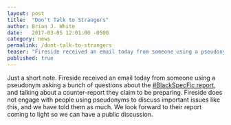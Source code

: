 ```yaml
---
layout: post
title:  "Don't Talk to Strangers"
author: Brian J. White
date:   2017-03-05 12:01:00 -0500
category: news
permalink: /dont-talk-to-strangers
teaser: "Fireside received an email today from someone using a pseudonym asking a bunch of questions about the BlackSpecFic report, and talking about a counter-report they claim to be preparing."
published: true
---
```


Just a short note. Fireside received an email today from someone using a pseudonym asking a bunch of questions about the [\#BlackSpecFic report](https://medium.com/fireside-fiction-company/blackspecfic-571c00033717#.ehi4tjrr4), and talking about a counter-report they claim to be preparing. Fireside does not engage with people using pseudonyms to discuss important issues like this, and we have told them as much. We look forward to their report coming to light so we can have a public discussion.
